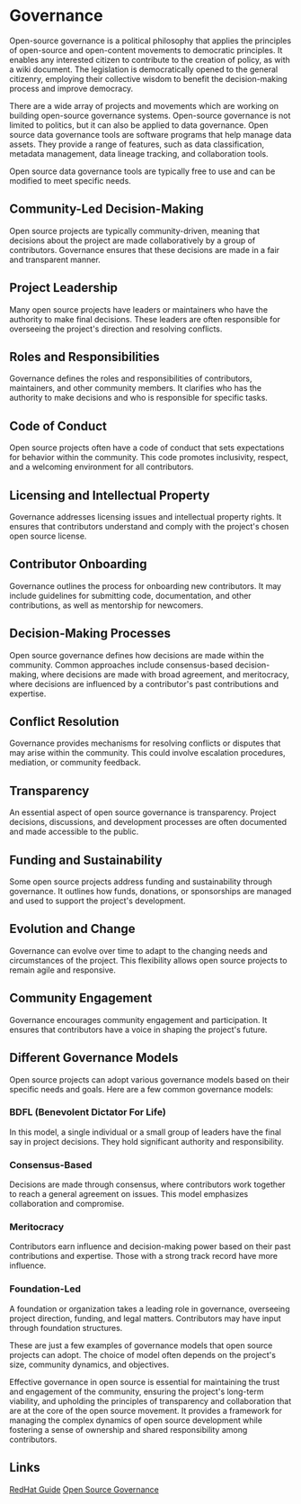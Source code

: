 # Governance

Open-source governance is a political philosophy that applies the principles of open-source and open-content movements to democratic principles. It enables any interested citizen to contribute to the creation of policy, as with a wiki document. The legislation is democratically opened to the general citizenry, employing their collective wisdom to benefit the decision-making process and improve democracy. 

There are a wide array of projects and movements which are working on building open-source governance systems. Open-source governance is not limited to politics, but it can also be applied to data governance. Open source data governance tools are software programs that help manage data assets. They provide a range of features, such as data classification, metadata management, data lineage tracking, and collaboration tools. 

Open source data governance tools are typically free to use and can be modified to meet specific needs.

## Community-Led Decision-Making

Open source projects are typically community-driven, meaning that decisions about the project are made collaboratively by a group of contributors. Governance ensures that these decisions are made in a fair and transparent manner.

## Project Leadership

Many open source projects have leaders or maintainers who have the authority to make final decisions. These leaders are often responsible for overseeing the project's direction and resolving conflicts.

## Roles and Responsibilities

Governance defines the roles and responsibilities of contributors, maintainers, and other community members. It clarifies who has the authority to make decisions and who is responsible for specific tasks.

## Code of Conduct

Open source projects often have a code of conduct that sets expectations for behavior within the community. This code promotes inclusivity, respect, and a welcoming environment for all contributors.

## Licensing and Intellectual Property

Governance addresses licensing issues and intellectual property rights. It ensures that contributors understand and comply with the project's chosen open source license.

## Contributor Onboarding

Governance outlines the process for onboarding new contributors. It may include guidelines for submitting code, documentation, and other contributions, as well as mentorship for newcomers.

## Decision-Making Processes

Open source governance defines how decisions are made within the community. Common approaches include consensus-based decision-making, where decisions are made with broad agreement, and meritocracy, where decisions are influenced by a contributor's past contributions and expertise.

## Conflict Resolution

Governance provides mechanisms for resolving conflicts or disputes that may arise within the community. This could involve escalation procedures, mediation, or community feedback.

## Transparency

An essential aspect of open source governance is transparency. Project decisions, discussions, and development processes are often documented and made accessible to the public.

## Funding and Sustainability

Some open source projects address funding and sustainability through governance. It outlines how funds, donations, or sponsorships are managed and used to support the project's development.

## Evolution and Change

Governance can evolve over time to adapt to the changing needs and circumstances of the project. This flexibility allows open source projects to remain agile and responsive.

## Community Engagement

Governance encourages community engagement and participation. It ensures that contributors have a voice in shaping the project's future.

## Different Governance Models

Open source projects can adopt various governance models based on their specific needs and goals. Here are a few common governance models:

### BDFL (Benevolent Dictator For Life)

In this model, a single individual or a small group of leaders have the final say in project decisions. They hold significant authority and responsibility.

### Consensus-Based

Decisions are made through consensus, where contributors work together to reach a general agreement on issues. This model emphasizes collaboration and compromise.

### Meritocracy

Contributors earn influence and decision-making power based on their past contributions and expertise. Those with a strong track record have more influence.

### Foundation-Led

A foundation or organization takes a leading role in governance, overseeing project direction, funding, and legal matters. Contributors may have input through foundation structures.

These are just a few examples of governance models that open source projects can adopt. The choice of model often depends on the project's size, community dynamics, and objectives.

Effective governance in open source is essential for maintaining the trust and engagement of the community, ensuring the project's long-term viability, and upholding the principles of transparency and collaboration that are at the core of the open source movement. It provides a framework for managing the complex dynamics of open source development while fostering a sense of ownership and shared responsibility among contributors.

## Links
[RedHat Guide](https://www.redhat.com/en/resources/guide-to-open-source-project-governance-models-overview)
[Open Source Governance](https://opensource.com/article/20/5/open-source-governance)
